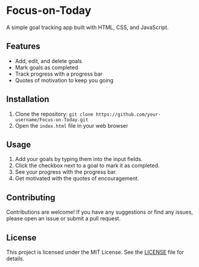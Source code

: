 # Focus-on-Today

A simple goal tracking app built with HTML, CSS, and JavaScript.

## Features

- Add, edit, and delete goals
- Mark goals as completed
- Track progress with a progress bar
- Quotes of motivation to keep you going

## Installation

1. Clone the repository: `git clone https://github.com/your-username/Focus-on-Today.git`
2. Open the `index.html` file in your web browser

## Usage

1. Add your goals by typing them into the input fields.
2. Click the checkbox next to a goal to mark it as completed.
3. See your progress with the progress bar.
4. Get motivated with the quotes of encouragement.

## Contributing

Contributions are welcome! If you have any suggestions or find any issues, please open an issue or submit a pull request.

## License

This project is licensed under the MIT License. See the [LICENSE](LICENSE) file for details.
